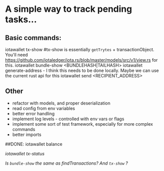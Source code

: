 # A simple way to track pending tasks...


## Basic commands:
 iotawallet tx-show <TXHASH>
  #tx-show is essentially `getTrytes` + transactionObject. You'll need https://github.com/iotaledger/iota.rs/blob/master/models/src/v1/view.rs for this.
 iotawallet bundle-show <BUNDLEHASH|TAILHASH>
 iotawallet generate-address <SECURITY> <KEYINDEX> - I think this needs to be done locally. Maybe we can use the current rust api for this
 iotawallet send <RECIPIENT_ADDRESS> <AMOUNT>

## Other
- refactor with models, and proper deserialization
- read config from env variables
- better error handling
- implement log levels - controlled with env vars or flags
- implement some sort of test framework, especially for more complex commands
- better imports


##DONE:
iotawallet balance <ADDRESS>
iotawallet tx-status <TXHASH>





Is `bundle-show` the same as findTransactions?
And `tx-show` ?
